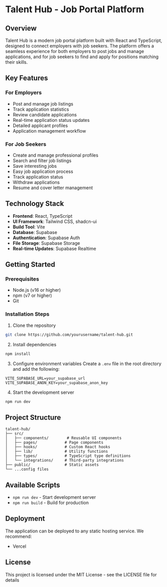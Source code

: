 # Talent Hub - Job Portal Platform

## Overview
Talent Hub is a modern job portal platform built with React and TypeScript, designed to connect employers with job seekers. The platform offers a seamless experience for both employers to post jobs and manage applications, and for job seekers to find and apply for positions matching their skills.

## Key Features

### For Employers
- Post and manage job listings
- Track application statistics
- Review candidate applications
- Real-time application status updates
- Detailed applicant profiles
- Application management workflow

### For Job Seekers
- Create and manage professional profiles
- Search and filter job listings
- Save interesting jobs
- Easy job application process
- Track application status
- Withdraw applications
- Resume and cover letter management

## Technology Stack
- **Frontend**: React, TypeScript
- **UI Framework**: Tailwind CSS, shadcn-ui
- **Build Tool**: Vite
- **Database**: Supabase
- **Authentication**: Supabase Auth
- **File Storage**: Supabase Storage
- **Real-time Updates**: Supabase Realtime

## Getting Started

### Prerequisites
- Node.js (v16 or higher)
- npm (v7 or higher)
- Git

### Installation Steps

1. Clone the repository
```bash
git clone https://github.com/yourusername/talent-hub.git
```

2. Install dependencies
```bash
npm install
```

3. Configure environment variables
Create a `.env` file in the root directory and add the following:
```env
VITE_SUPABASE_URL=your_supabase_url
VITE_SUPABASE_ANON_KEY=your_supabase_anon_key
```

4. Start the development server
```bash
npm run dev
```

## Project Structure
```
talent-hub/
├── src/
│   ├── components/        # Reusable UI components
│   ├── pages/            # Page components
│   ├── hooks/            # Custom React hooks
│   ├── lib/              # Utility functions
│   ├── types/            # TypeScript type definitions
│   └── integrations/     # Third-party integrations
├── public/               # Static assets
└── ...config files
```

## Available Scripts
- `npm run dev` - Start development server
- `npm run build` - Build for production

## Deployment
The application can be deployed to any static hosting service. We recommend:
- Vercel

## License
This project is licensed under the MIT License - see the LICENSE file for details
